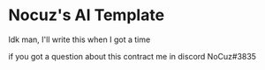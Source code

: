 # Nocuz's AI Template 

Idk man, I'll write this when I got a time

if you got a question about this contract me in discord NoCuz#3835

